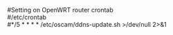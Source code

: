 #Setting on OpenWRT router crontab  
#/etc/crontab  
#*/5 * * * * /etc/oscam/ddns-update.sh >/dev/null 2>&1
